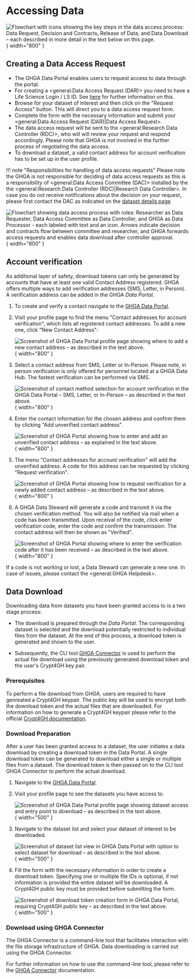 # Accessing Data

  ![Flowchart with icons showing the key steps in the data access process: Data Request, Decision and Contracts, Release of Data, and Data Download – each described in more detail in the text below on this page.](../assets/img/User_stories_Accessing_Data.png){ width="800" }

## Creating a Data Access Request

 - The GHGA Data Portal enables users to request access to data through the portal.
 - For creating a <general:Data Access Request (DAR)> you need to have a Life Science Login / LS ID. See [here](ls-login.md) for further information on this.
 - Browse for your dataset of interest and then click on the "Request Access" button. This will direct you to a data access request form. 
 - Complete the form with the necessary information and submit your <general:Data Access Request (DAR)|Data Access Request>. 
 - The data access request will be sent to the <general:Research Data Controller (RDC)>, who will will review your request and respond accordingly. Please note that GHGA is not involved in the further process of negotiating the data access.
 - To download a dataset, a valid contact address for account verification has to be set up in the user profile.

!!! note "Responsibilities for handling of data access requests"
    Please note the GHGA is not responsible for deciding of data access requests as this is a responsibility of <general:Data Access Committee (DAC)> installed by the the <general:Research Data Controller (RDC)|Research Data Controller>. In case you do not receive notifications about the decision on your request, please first contact the DAC as indicated on the [dataset details page](../user_stories/browsing_data.md#dataset-details)

  ![Flowchart showing data access process with roles: Researcher as Data Requester, Data Access Committee as Data Controller, and GHGA as Data Processor - each labeled with text and an icon. Arrows indicate decision and contracts flow between committee and researcher, and GHGA forwards access requests and enables data download after controller approval.](../assets/img/User_stories_Accessing_Data_roles.png){ width="800" }

## Account verification

As additional layer of safety, download tokens can only be generated by accounts that have at least one valid Contact Address registered. GHGA offers multiple ways to add verification addresses (SMS, Letter, in Person). A verification address can be added in the GHGA *Data Portal*.

1. To create and verify a contact navigate to the [GHGA Data Portal](https://data.ghga.de/).

2. Visit your profile page to find the menu "Contact addresses for account verification", which lists all registered contact addresses. To add a new one, click "New Contact Address":

    ![Screenshot of GHGA Data Portal profile page showing where to add a new contact address – as described in the text above.](../assets/img/IVA1.png){ width="800" }

3. Select a contact address from SMS, Letter or In-Person. Please note, in person verification is only offered for personnel located at a GHGA Data Hub. The fastest verification can be performed via SMS.

    ![Screenshot of contact method selection for account verification in the GHGA Data Portal – SMS, Letter, or In-Person – as described in the text above.](../assets/img/IVA2.png){ width="800" }

4. Enter the contact information for the chosen address and confirm them by clicking "Add unverified contact address".

    ![Screenshot of GHGA Portal showing how to enter and add an unverified contact address – as explained in the text above.](../assets/img/IVA3.png){ width="800" }

5. The menu "Contact addresses for account verification" will add the unverified address. A code for this address can be requested by clicking "Request verification".

    ![Screenshot of GHGA Portal showing how to request verification for a newly added contact address – as described in the text above.](../assets/img/IVA4.png){ width="800" }

6. A GHGA Data Steward will generate a code and transmit it via the chosen verification method. You will also be notified via mail when a code has been transmitted. Upon receival of the code, click enter verification code, enter the code and confirm the transmission. The contact address will then be shown as "Verified".

    ![Screenshot of GHGA Portal showing where to enter the verification code after it has been received – as described in the text above.](../assets/img/IVA5.png){ width="800" }

If a code is not working or lost, a Data Steward can generate a new one. In case of issues, please contact the <general:GHGA Helpdesk>.


## Data Download

Downloading data from datasets you have been granted access to is a two stage process:

* The download is prepared through the *Data Portal*. The corresponding dataset
  is selected and the download potentially restricted to individual files from
  the dataset. At the end of this process, a download token is generated and
  shown to the user.

* Subsequently, the CLI tool [GHGA Connector](../cli_tools/connector.md) is used
  to perform the actual file download using the previously generated download
  token and the user's Crypt4GH key pair.

### Prerequisites

To perform a file download from GHGA, users are required to have genreated a
Crypt4GH keypair. The public key will be used to encrypt both the download token
and the actual files that are downloaded. For information on how to generate a
Crypt4GH keypair please refer to the official [Crypt4GH
documentation](https://crypt4gh.readthedocs.io/en/latest/).

### Download Preparation

After a user has been granted access to a dataset, the user initiates a data
download by creating a download token in the Data Portal. A single download
token can be generated to download either a single or multiple files from a
dataset. The download token is then passed on to the CLI tool GHGA Connector to
perform the actual download.

1. Navigate to the [GHGA Data Portal](https://data.ghga.de/).

2. Visit your profile page to see the datasets you have access to.

    ![Screenshot of GHGA Data Portal profile page showing dataset access and entry point to download – as described in the text above.](../assets/img/dataset-link.png){ width="500" }

3. Navigate to the dataset list and select your dataset of interest to be downloaded.

    ![Screenshot of dataset list view in GHGA Data Portal with option to select dataset for download – as described in the text above.](../assets/img/dataset-select.png){ width="500" }

4. Fill the form with the necessary information in order to create a download
token. Specifying one or multiple file IDs is optional, if not information is
provided the entire dataset will be downloaded. A Crypt4GH public key must be
provided before submitting the form.

    ![Screenshot of download token creation form in GHGA Data Portal, requiring Crypt4GH public key – as described in the text above.](../assets/img/token-form.png){ width="500" }

### Download using GHGA Connector

The GHGA Connector is a command-line tool that facilitates interaction with the
file storage infrastructure of GHGA. Data downloading is carried out using the
GHGA Connector.

For further information on how to use the command-line tool, please refer to the
[GHGA Connector](../cli_tools/connector.md) documentation.
